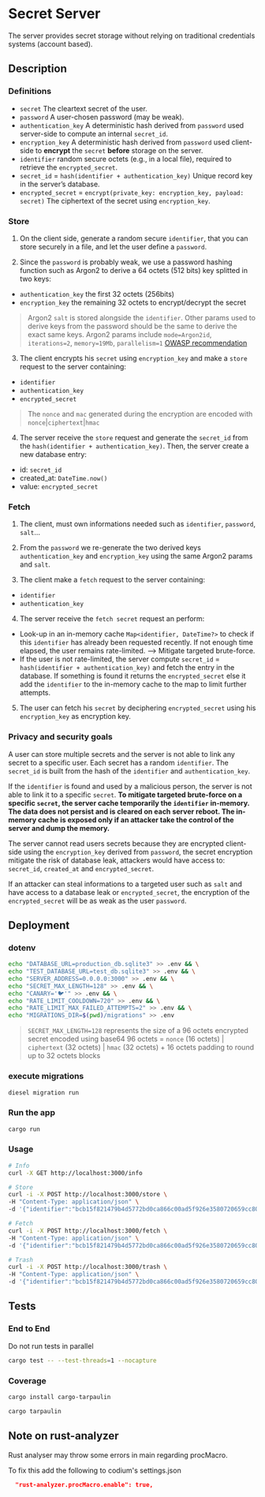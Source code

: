 # Secret Server

The server provides secret storage without relying on traditional credentials systems (account based).

## Description

### Definitions
- `secret` The cleartext secret of the user.
- `password` A user-chosen password (may be weak).
- `authentication_key` A deterministic hash derived from `password` used server-side to compute an internal `secret_id`.
- `encryption_key` A deterministic hash derived from `password` used client-side to **encrypt** the `secret` **before** storage on the server.
- `identifier` random secure octets (e.g., in a local file), required to retrieve the `encrypted_secret`.
- `secret_id` = `hash(identifier + authentication_key)` Unique record key in the server’s database.
- `encrypted_secret` = `encrypt(private_key: encryption_key, payload: secret)` The ciphertext of the secret using `encryption_key`.

### Store

 1. On the client side, generate a random secure `identifier`, that you can store securely in a file, and let the user define a `password`.

 2. Since the `password` is probably weak, we use a password hashing function such as Argon2 to derive a 64 octets (512 bits) key splitted in two keys:
- `authentication_key` the first 32 octets (256bits)
- `encryption_key` the remaining 32 octets to encrypt/decrypt the secret
> Argon2 `salt` is stored alongside the `identifier`. Other params used to derive keys from the password should be the same to derive the exact same keys.
> Argon2 params include `mode=Argon2id`, `iterations=2`, `memory=19Mb`, `parallelism=1` [OWASP recommendation](https://cheatsheetseries.owasp.org/cheatsheets/Password_Storage_Cheat_Sheet.html)

 3. The client encrypts his `secret` using `encryption_key` and make a `store` request to the server containing:
- `identifier`
- `authentication_key`
- `encrypted_secret`
> The `nonce` and `mac` generated during the encryption are encoded with  `nonce`|`ciphertext`|`hmac`

4. The server receive the `store` request and generate the `secret_id` from the `hash(identifier + authentication_key)`. Then, the server create a new database entry:
- id: `secret_id`
- created_at: `DateTime.now()`
- value: `encrypted_secret`


### Fetch

 1. The client, must own informations needed such as `identifier`, `password`, `salt`…

 2. From the `password` we re-generate the two derived keys `authentication_key` and `encryption_key` using the same Argon2 params and `salt`.

 3. The client make a `fetch` request to the server containing:
- `identifier`
- `authentication_key`

4. The server receive the `fetch secret` request an perform:
- Look-up in an in-memory cache `Map<identifier, DateTime?>` to check if this `identifier` has already been requested recently. If not enough time elapsed, the user remains rate-limited. –> Mitigate targeted brute-force.
- If the user is not rate-limited, the server compute `secret_id` = `hash(identifier + authentication_key)` and fetch the entry in the database. If something is found it returns the `encrypted_secret` else it add the `identifier` to the in-memory cache to the map to limit further attempts.

5. The user can fetch his `secret` by deciphering `encrypted_secret` using his `encryption_key` as encryption key.



### Privacy and security goals

A user can store multiple secrets and the server is not able to link any secret to a specific user. Each secret has a random `identifier`. The `secret_id` is built from the hash of the `identifier` and `authentication_key`.

If the `identifier` is found and used by a malicious person, the server is not able to link it to a specific `secret`.
**To mitigate targeted brute-force on a specific `secret`, the server cache temporarily the `identifier` in-memory. The data does not persist and is cleared on each server reboot. The in-memory cache is exposed only if an attacker take the control of the server and dump the memory.**

The server cannot read users secrets because they are encrypted client-side using the `encryption_key` derived from `password`, the secret encryption mitigate the risk of database leak, attackers would have access to: `secret_id`, `created_at` and `encrypted_secret`.

If an attacker can steal informations to a targeted user such as `salt` and have access to a database leak or `encrypted_secret`, the encryption of the `encrypted_secret` will be as weak as the user `password`.


## Deployment
### dotenv

```sh
echo "DATABASE_URL=production_db.sqlite3" >> .env && \
echo "TEST_DATABASE_URL=test_db.sqlite3" >> .env && \
echo "SERVER_ADDRESS=0.0.0.0:3000" >> .env && \
echo "SECRET_MAX_LENGTH=128" >> .env && \
echo "CANARY='🐦'" >> .env && \
echo "RATE_LIMIT_COOLDOWN=720" >> .env && \
echo "RATE_LIMIT_MAX_FAILED_ATTEMPTS=2" >> .env && \
echo "MIGRATIONS_DIR=$(pwd)/migrations" >> .env
```
> `SECRET_MAX_LENGTH=128` represents the size of a 96 octets encrypted secret encoded using base64
> 96 octets =  `nonce` (16 octets) | `ciphertext` (32 octets) | `hmac` (32 octets) + 16 octets padding to round up to 32 octets blocks

### execute migrations

```sh
diesel migration run
```

### Run the app

```sh
cargo run
```

### Usage

```sh
# Info
curl -X GET http://localhost:3000/info

# Store
curl -i -X POST http://localhost:3000/store \
-H "Content-Type: application/json" \
-d '{"identifier":"bcb15f821479b4d5772bd0ca866c00ad5f926e3580720659cc80d39c9d09802a","authentication_key":"4cc8f4d609b717356701c57a03e737e5ac8fe885da8c7163d3de47e01849c635", "encrypted_secret": "4a1dl1T8cxcP2pnvxwYWDwm/I68vVd9oWMY0nTOmBSNbonEN/mfBjkPWkSNlxjWacsS2lRVzoGUQ4guZArKf415dLvbObReqWNtzmA4vaB9/feJapmgWAssVI9EbhJFf"}'

# Fetch
curl -i -X POST http://localhost:3000/fetch \
-H "Content-Type: application/json" \
-d '{"identifier":"bcb15f821479b4d5772bd0ca866c00ad5f926e3580720659cc80d39c9d09802a","authentication_key":"4cc8f4d609b717356701c57a03e737e5ac8fe885da8c7163d3de47e01849c635"}'

# Trash
curl -i -X POST http://localhost:3000/trash \
-H "Content-Type: application/json" \
-d '{"identifier":"bcb15f821479b4d5772bd0ca866c00ad5f926e3580720659cc80d39c9d09802a","authentication_key":"4cc8f4d609b717356701c57a03e737e5ac8fe885da8c7163d3de47e01849c635"}'
```

## Tests

### End to End
Do not run tests in parallel
```sh
cargo test -- --test-threads=1 --nocapture
```

### Coverage
```sh
cargo install cargo-tarpaulin

cargo tarpaulin
```



## Note on rust-analyzer

Rust analyser may throw some errors in main regarding procMacro.

To fix this add the following to codium's settings.json

```json
  "rust-analyzer.procMacro.enable": true,
```
